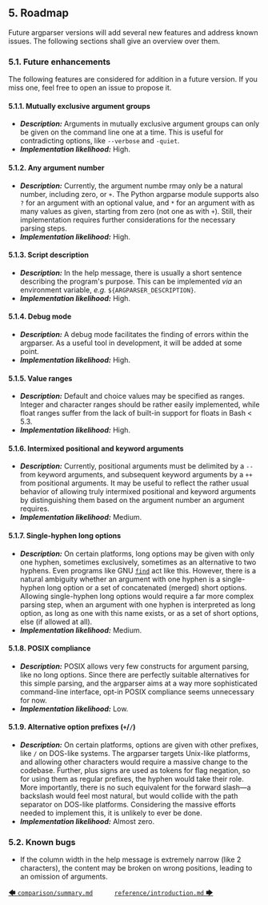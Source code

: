 ## 5. Roadmap

Future argparser versions will add several new features and address known issues. The following sections shall give an overview over them.

### 5.1. Future enhancements

The following features are considered for addition in a future version. If you miss one, feel free to open an issue to propose it.

#### 5.1.1. Mutually exclusive argument groups

- ***Description:*** Arguments in mutually exclusive argument groups can only be given on the command line one at a time. This is useful for contradicting options, like `--verbose` and `-quiet`.
- ***Implementation likelihood:*** High.

#### 5.1.2. Any argument number

- ***Description:*** Currently, the argument numbe rmay only be a natural number, including zero, or `+`. The Python argparse module supports also `?` for an argument with an optional value, and `*` for an argument with as many values as given, starting from zero (not one as with `+`). Still, their implementation requires further considerations for the necessary parsing steps.
- ***Implementation likelihood:*** High.

#### 5.1.3. Script description

- ***Description:*** In the help message, there is usually a short sentence describing the program's purpose. This can be implemented *via* an environment variable, *e.g.* `${ARGPARSER_DESCRIPTION}`.
- ***Implementation likelihood:*** High.

#### 5.1.4. Debug mode

- ***Description:*** A debug mode facilitates the finding of errors within the argparser. As a useful tool in development, it will be added at some point.
- ***Implementation likelihood:*** High.

#### 5.1.5. Value ranges

- ***Description:*** Default and choice values may be specified as ranges. Integer and character ranges should be rather easily implemented, while float ranges suffer from the lack of built-in support for floats in Bash < 5.3.
- ***Implementation likelihood:*** High.

#### 5.1.6. Intermixed positional and keyword arguments

- ***Description:*** Currently, positional arguments must be delimited by a `--` from keyword arguments, and subsequent keyword arguments by a `++` from positional arguments. It may be useful to reflect the rather usual behavior of allowing truly intermixed positional and keyword arguments by distinguishing them based on the argument number an argument requires.
- ***Implementation likelihood:*** Medium.

#### 5.1.7. Single-hyphen long options

- ***Description:*** On certain platforms, long options may be given with only one hyphen, sometimes exclusively, sometimes as an alternative to two hyphens. Even programs like GNU [`find`](https://man7.org/linux/man-pages/man1/find.1.html "man7.org &rightarrow; man pages &rightarrow; find(1)") act like this. However, there is a natural ambiguity whether an argument with one hyphen is a single-hyphen long option or a set of concatenated (merged) short options. Allowing single-hyphen long options would require a far more complex parsing step, when an argument with one hyphen is interpreted as long option, as long as one with this name exists, or as a set of short options, else (if allowed at all).
- ***Implementation likelihood:*** Medium.

#### 5.1.8. POSIX compliance

- ***Description:*** POSIX allows very few constructs for argument parsing, like no long options. Since there are perfectly suitable alternatives for this simple parsing, and the argparser aims at a way more sophisticated command-line interface, opt-in POSIX compliance seems unnecessary for now.
- ***Implementation likelihood:*** Low.

#### 5.1.9. Alternative option prefixes (`+`/`/`)

- ***Description:*** On certain platforms, options are given with other prefixes, like `/` on DOS-like systems. The argparser targets Unix-like platforms, and allowing other characters would require a massive change to the codebase. Further, plus signs are used as tokens for flag negation, so for using them as regular prefixes, the hyphen would take their role. More importantly, there is no such equivalent for the forward slash&mdash;a backslash would feel most natural, but would collide with the path separator on DOS-like platforms. Considering the massive efforts needed to implement this, it is unlikely to ever be done.
- ***Implementation likelihood:*** Almost zero.

### 5.2. Known bugs

- If the column width in the help message is extremely narrow (like 2 characters), the content may be broken on wrong positions, leading to an omission of arguments.

[&#129092;&nbsp;`comparison/summary.md`](comparison/summary.md)
&nbsp;&nbsp;&nbsp;&nbsp;&nbsp;&nbsp;&nbsp;&nbsp;&nbsp;&nbsp;[`reference/introduction.md`&nbsp;&#129094;](reference/introduction.md)
